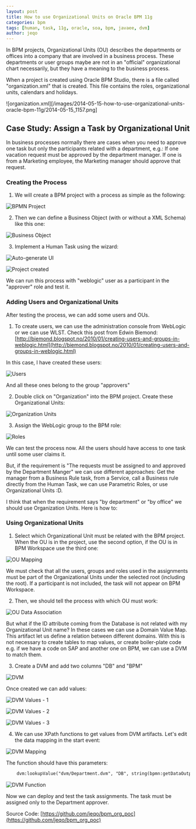 ```yaml
---
layout: post
title: How to use Organizational Units on Oracle BPM 11g
categories: bpm
tags: [human, task, 11g, oracle, soa, bpm, javaee, dvm]
author: jeqo
---
```


In BPM projects, Organizational Units (OU) describes the departments or offices into a company that are involved in a business process. These departments or user groups maybe are not in an "official" organizational chart necessarily, but they have a meaning to the business process.

When a project is created using Oracle BPM Studio, there is a file called "organization.xml" that is created. This file contains the roles, organizational units, calendars and holidays.

![organization.xml][/images/2014-05-15-how-to-use-organizational-units-oracle-bpm-11g/2014-05-15_1157.png]

## Case Study: Assign a Task by Organizational Unit

In business processes normally there are cases when you need to approve one task but only the participants related with a department, e.g.: If one vacation request must be approved by the department manager. If one is from a Marketing employee, the Marketing manager should approve that request.

### Creating the Process

1. We will create a BPM project with a process as simple as the following:

![BPMN Project](/images/2014-05-15-how-to-use-organizational-units-oracle-bpm-11g/2014-05-15_1209.png)

2. Then we can define a Business Object (with or without a XML Schema) like this one:

![Business Object](/images/2014-05-15-how-to-use-organizational-units-oracle-bpm-11g/2014-05-15_1212.png)

3. Implement a Human Task using the wizard:

![Auto-generate UI](/images/2014-05-15-how-to-use-organizational-units-oracle-bpm-11g/2014-05-15_1219-610x391.png)

![Project created](/images/2014-05-15-how-to-use-organizational-units-oracle-bpm-11g/2014-05-15_1221-610x391.png)

We can run this process with "weblogic" user as a participant in the "approver" role and test it.

### Adding Users and Organizational Units

After testing the process, we can add some users and OUs.

1. To create users, we can use the administration console from WebLogic or we can use WLST. Check this post from Edwin Biemond: [http://biemond.blogspot.no/2010/01/creating-users-and-groups-in-weblogic.html](http://biemond.blogspot.no/2010/01/creating-users-and-groups-in-weblogic.html)

In this case, I have created these users:

![Users](/images/2014-05-15-how-to-use-organizational-units-oracle-bpm-11g/2014-05-15_1229-610x422.png)

And all these ones belong to the group "approvers"

2. Double click on "Organization" into the BPM project. Create these Organizational Units:

![Organization Units](/images/2014-05-15-how-to-use-organizational-units-oracle-bpm-11g/2014-05-15_1233-610x391.png)

3. Assign the WebLogic group to the BPM role:

![Roles](/images/2014-05-15-how-to-use-organizational-units-oracle-bpm-11g/2014-05-15_1236-610x378.png)

We can test the process now. All the users should have access to one task until some user claims it.

But, if the requirement is "The requests must be assigned to and approved by the Department Manger" we can use different approaches: Get the manager from a Business Rule task, from a Service, call a Business rule directly from the Human Task, we can use Parametric Roles, or use Organizational Units :D.

I think that when the requirement says "by department" or "by office" we should use Organization Units. Here is how to:

### Using Organizational Units

1. Select which Organizational Unit must be related with the BPM project. When the OU is in the project, use the second option, if the OU is in BPM Workspace use the third one:

![OU Mapping](/images/2014-05-15-how-to-use-organizational-units-oracle-bpm-11g/2014-05-15_1249-610x157.png)

We must check that all the users, groups and roles used in the assignments must be part of the Organizational Units under the selected root (including the root). If a participant is not included, the task will not appear on BPM Workspace.

2. Then, we should tell the process with which OU must work:

![OU Data Association](/images/2014-05-15-how-to-use-organizational-units-oracle-bpm-11g/2014-05-15_1255-610x457.png)

But what if the ID attribute coming from the Database is not related with my Organizational Unit name? In these cases we can use a Domain Value Map. This artifact let us define a relation between different domains. With this is not necessary to create tables to map values, or create boiler-plate code e.g. if we have a code on SAP and another one on BPM, we can use a DVM to match them.

3. Create a DVM and add two columns "DB" and "BPM"

![DVM](/images/2014-05-15-how-to-use-organizational-units-oracle-bpm-11g/2014-05-15_1309.png)

Once created we can add values:

![DVM Values - 1](/images/2014-05-15-how-to-use-organizational-units-oracle-bpm-11g/2014-05-15_1312.png)

![DVM Values - 2](/images/2014-05-15-how-to-use-organizational-units-oracle-bpm-11g/2014-05-15_1314.png)

![DVM Values - 3](/images/2014-05-15-how-to-use-organizational-units-oracle-bpm-11g/2014-05-15_1310-610x385.png)

4. We can use XPath functions to get values from DVM artifacts. Let's edit the data mapping in the start event:

![DVM Mapping](/images/2014-05-15-how-to-use-organizational-units-oracle-bpm-11g/2014-05-15_1335-610x457.png)

The function should have this parameters:

```xml
    dvm:lookupValue("dvm/Department.dvm", "DB", string(bpmn:getDataOutput('request')/ns:departmentId), "BPM", "ACME")
```

![DVM Function](/images/2014-05-15-how-to-use-organizational-units-oracle-bpm-11g/2014-05-15_1336-610x528.png)

Now we can deploy and test the task assignments. The task must be assigned only to the Department approver.

Source Code: [https://github.com/jeqo/bpm_org_poc](https://github.com/jeqo/bpm_org_poc)